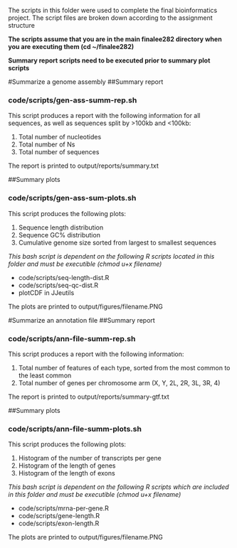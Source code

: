 The scripts in this folder were used to complete the final bioinformatics project. The script files are broken down according to the assignment structure

**The scripts assume that you are in the main finalee282 directory when you are executing them (cd ~/finalee282)**

**Summary report scripts need to be executed prior to summary plot scripts**

#Summarize a genome assembly
##Summary report
### code/scripts/gen-ass-summ-rep.sh
This script produces a report with the following information for all sequences, as well as sequences split by >100kb and <100kb:
1. Total number of nucleotides
2. Total number of Ns
3. Total number of sequences

The report is printed to output/reports/summary.txt

##Summary plots
### code/scripts/gen-ass-sum-plots.sh
This script produces the following plots:
1. Sequence length distribution
2. Sequence GC% distribution
3. Cumulative genome size sorted from largest to smallest sequences

*This bash script is dependent on the following R scripts located in this folder and must be executible (chmod u+x filename)*
- code/scripts/seq-length-dist.R
- code/scripts/seq-qc-dist.R
- plotCDF in JJeutils

The plots are printed to output/figures/filename.PNG

#Summarize an annotation file
##Summary report
### code/scripts/ann-file-summ-rep.sh
This script produces a report with the following information:
1. Total number of features of each type, sorted from the most common to the least common
2. Total number of genes per chromosome arm (X, Y, 2L, 2R, 3L, 3R, 4)

The report is printed to output/reports/summary-gtf.txt

##Summary plots
### code/scripts/ann-file-summ-plots.sh
This script produces the following plots:
1. Histogram of the number of transcripts per gene
2. Histogram of the length of genes
3. Histogram of the length of exons

*This bash script is dependent on the following R scripts which are included in this folder and must be executible (chmod u+x filename)*
- code/scripts/mrna-per-gene.R
- code/scripts/gene-length.R
- code/scripts/exon-length.R

The plots are printed to output/figures/filename.PNG
 